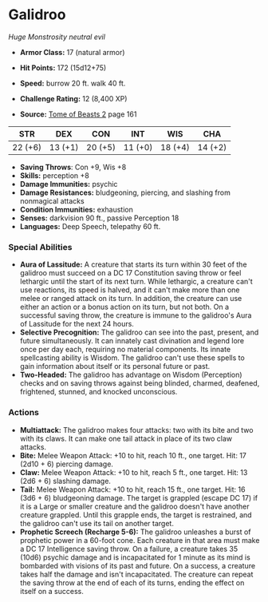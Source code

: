 # Galidroo

*Huge* *Monstrosity* *neutral evil*

- **Armor Class:** 17 (natural armor)
- **Hit Points:** 172 (15d12+75)
- **Speed:** burrow 20 ft. walk 40 ft.

- **Challenge Rating:** 12 (8,400 XP)
- **Source:** [Tome of Beasts 2](https://koboldpress.com/kpstore/product/tome-of-beasts-2-for-5th-edition) page 161

| STR | DEX | CON | INT | WIS | CHA |
| --- | --- | --- | --- | --- | --- |
| 22 (+6) | 13 (+1) | 20 (+5) | 11 (+0) | 18 (+4) | 14 (+2) |

- **Saving Throws**: Con +9, Wis +8
- **Skills:** perception +8
- **Damage Immunities:** psychic
- **Damage Resistances:** bludgeoning, piercing, and slashing from nonmagical attacks
- **Condition Immunities:** exhaustion
- **Senses:** darkvision 90 ft., passive Perception 18
- **Languages:** Deep Speech, telepathy 60 ft.

### Special Abilities

- **Aura of Lassitude:** A creature that starts its turn within 30 feet of the galidroo must succeed on a DC 17 Constitution saving throw or feel lethargic until the start of its next turn. While lethargic, a creature can't use reactions, its speed is halved, and it can't make more than one melee or ranged attack on its turn. In addition, the creature can use either an action or a bonus action on its turn, but not both. On a successful saving throw, the creature is immune to the galidroo's Aura of Lassitude for the next 24 hours.
- **Selective Precognition:** The galidroo can see into the past, present, and future simultaneously. It can innately cast divination and legend lore once per day each, requiring no material components. Its innate spellcasting ability is Wisdom. The galidroo can't use these spells to gain information about itself or its personal future or past.
- **Two-Headed:** The galidroo has advantage on Wisdom (Perception) checks and on saving throws against being blinded, charmed, deafened, frightened, stunned, and knocked unconscious.

### Actions

- **Multiattack:** The galidroo makes four attacks: two with its bite and two with its claws. It can make one tail attack in place of its two claw attacks.
- **Bite:** Melee Weapon Attack: +10 to hit, reach 10 ft., one target. Hit: 17 (2d10 + 6) piercing damage.
- **Claw:** Melee Weapon Attack: +10 to hit, reach 5 ft., one target. Hit: 13 (2d6 + 6) slashing damage.
- **Tail:** Melee Weapon Attack: +10 to hit, reach 15 ft., one target. Hit: 16 (3d6 + 6) bludgeoning damage. The target is grappled (escape DC 17) if it is a Large or smaller creature and the galidroo doesn't have another creature grappled. Until this grapple ends, the target is restrained, and the galidroo can't use its tail on another target.
- **Prophetic Screech (Recharge 5-6):** The galidroo unleashes a burst of prophetic power in a 60-foot cone. Each creature in that area must make a DC 17 Intelligence saving throw. On a failure, a creature takes 35 (10d6) psychic damage and is incapacitated for 1 minute as its mind is bombarded with visions of its past and future. On a success, a creature takes half the damage and isn't incapacitated. The creature can repeat the saving throw at the end of each of its turns, ending the effect on itself on a success.


